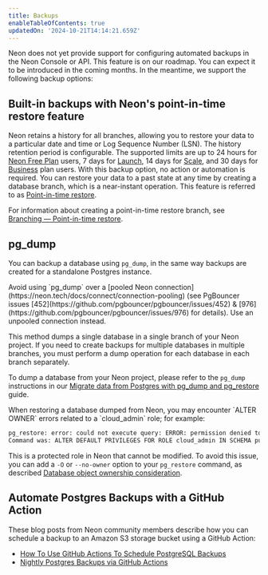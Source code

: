 ```yaml
---
title: Backups
enableTableOfContents: true
updatedOn: '2024-10-21T14:14:21.659Z'
---
```


Neon does not yet provide support for configuring automated backups in the Neon Console or API. This feature is on our roadmap. You can expect it to be introduced in the coming months. In the meantime, we support the following backup options:

## Built-in backups with Neon's point-in-time restore feature

Neon retains a history for all branches, allowing you to restore your data to a particular date and time or Log Sequence Number (LSN). The history retention period is configurable. The supported limits are up to 24 hours for [Neon Free Plan](/docs/introduction/plans#free-plan) users, 7 days for [Launch](/docs/introduction/plans#launch), 14 days for [Scale](/docs/introduction/plans#scale), and 30 days for [Business](/docs/introduction/plans#business) plan users. With this backup option, no action or automation is required. You can restore your data to a past state at any time by creating a database branch, which is a near-instant operation. This feature is referred to as [Point-in-time restore](/docs/introduction/point-in-time-restore).

For information about creating a point-in-time restore branch, see [Branching — Point-in-time restore](/docs/guides/branching-pitr).

## pg_dump

You can backup a database using `pg_dump`, in the same way backups are created for a standalone Postgres instance.

<Admonition type="important">
Avoid using `pg_dump` over a [pooled Neon connection](https://neon.tech/docs/connect/connection-pooling) (see PgBouncer issues [452](https://github.com/pgbouncer/pgbouncer/issues/452) & [976](https://github.com/pgbouncer/pgbouncer/issues/976) for details). Use an unpooled connection instead.
</Admonition>

This method dumps a single database in a single branch of your Neon project. If you need to create backups for multiple databases in multiple branches, you must perform a dump operation for each database in each branch separately.

To dump a database from your Neon project, please refer to the `pg_dump` instructions in our [Migrate data from Postgres with pg_dump and pg_restore](/docs/import/migrate-from-postgres) guide.

<Admonition type="tip">
When restoring a database dumped from Neon, you may encounter `ALTER OWNER` errors related to a `cloud_admin` role; for example:

```bash
pg_restore: error: could not execute query: ERROR: permission denied to change default privileges
Command was: ALTER DEFAULT PRIVILEGES FOR ROLE cloud_admin IN SCHEMA public GRANT ALL ON SEQUENCES TO neon_superuser WITH GRANT OPTION;
```

This is a protected role in Neon that cannot be modified. To avoid this issue, you can add a `-O` or `--no-owner` option to your `pg_restore` command, as described [Database object ownership consideration](/docs/import/migrate-from-postgres#database-object-ownership-considerations).
</Admonition>

## Automate Postgres Backups with a GitHub Action

These blog posts from Neon community members describe how you can schedule a backup to an Amazon S3 storage bucket using a GitHub Action:

- [How To Use GitHub Actions To Schedule PostgreSQL Backups](https://thenewstack.io/how-to-schedule-postgresql-backups-with-github-actions/)
- [Nightly Postgres Backups via GitHub Actions](https://joshstrange.com/2024/04/26/nightly-postgres-backups-via-github-actions/)

<NeedHelp/>
